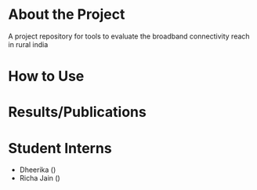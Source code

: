 # About the Project

A project repository for tools to evaluate the broadband connectivity reach in rural india

# How to Use

# Results/Publications



# Student Interns

- Dheerika ()
- Richa Jain  ()
